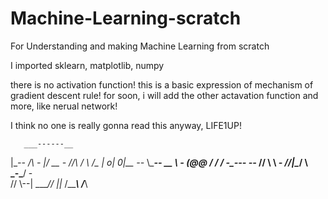 # Machine-Learning-scratch
For Understanding and making Machine Learning from scratch

I imported sklearn, matplotlib, numpy

there is no activation function! this is a basic expression of mechanism of gradient descent rule!
for soon, i will add the other actavation function and more, like nerual network!

I think no one is really gonna read this anyway, LIFE1UP!

       ___------__
 |\__-- /\       _-
 |/    __      -
 //\  /  \    /__
 |  o|  0|__     --_
 \\____-- __ \   ___-
 (@@    __/  / /_
    -_____---   --_
     //  \ \\   ___-
   //|\__/  \\  \
   \_-\_____/  \-\
        // \\--\|
   ____//  ||_
  /_____\ /___\
